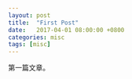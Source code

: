 ```yaml
---
layout: post
title:  "First Post"
date:   2017-04-01 08:00:00 +0800
categories: misc
tags: [misc]
---
```


第一篇文章。
